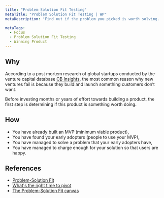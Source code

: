 ```yaml
---
title: "Problem Solution Fit Testing"
metaTitle: "Problem Solution Fit Testing | WP"
metaDescription: "Find out if the problem you picked is worth solving. The problem statement should effortlessly ring a bell with your customers. They should be willing to write a cheque to you for solving the problem"

metaTags:
  - Focus
  - Problem Solution Fit Testing
  - Winning Product
---
```


## Why

According to a post mortem research of global startups conducted by the venture capital database [CB Insights](https://www.cbinsights.com/research/), the most common reason why new ventures fail is because they build and launch something customers don’t want.

Before investing months or years of effort towards building a product, the first step is determining if this product is something worth doing.

## How

- You have already built an MVP (minimum viable product),
- You have found your early adopters (people to use your MVP),
- You have managed to solve a problem that your early adopters have,
- You have managed to charge enough for your solution so that users are happy.

## References

- [Problem-Solution Fit](https://leansteps.wordpress.com/11-2/step-3-lean-experiment/problem-solution-fit/)
- [What's the right time to pivot](https://www.growthsandwich.com/resources/problem-solution-fit-time-to-pivot/)
- [The Problem-Solution Fit canvas](https://medium.com/@epicantus/problem-solution-fit-canvas-aa3dd59cb4fe)
